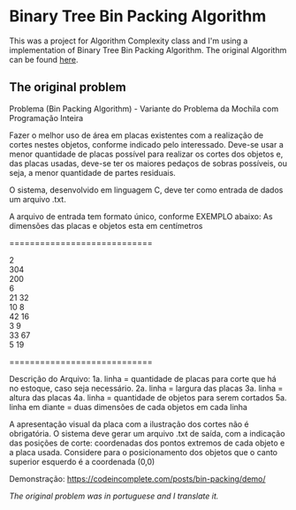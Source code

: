 # Binary Tree Bin Packing Algorithm
This was a project for Algorithm Complexity class and I'm using a implementation of Binary Tree Bin Packing Algorithm. The original Algorithm can be found [here](https://codeincomplete.com/posts/bin-packing/).

## The original problem

Problema (Bin Packing Algorithm) - Variante do Problema da Mochila com Programação Inteira

Fazer o melhor uso de área em placas existentes com a realização de cortes nestes objetos, conforme indicado pelo interessado. Deve-se usar a menor quantidade de placas possível para realizar os cortes dos objetos e, das placas usadas, deve-se ter os maiores pedaços de sobras possíveis, ou seja, a menor quantidade de partes residuais.

 

O sistema, desenvolvido em linguagem C, deve ter como entrada de dados um arquivo .txt.

A arquivo de entrada tem formato único, conforme EXEMPLO abaixo:
As dimensões das placas e objetos esta em centímetros

============================

2  
304  
200  
6  
21 32  
10 8  
42 16  
3  9  
33  67  
5 19  

============================

Descrição do Arquivo:
1a. linha = quantidade de placas para corte que há no estoque, caso seja necessário.
2a. linha = largura das placas
3a. linha = altura das placas
4a. linha = quantidade de objetos para serem cortados
5a. linha em diante = duas dimensões de cada objetos em cada linha


A apresentação visual da placa com a ilustração dos cortes não é obrigatória.
O sistema deve gerar um arquivo .txt de saída, com a indicação das posições de corte: coordenadas dos pontos extremos de cada objeto e a placa usada.
Considere para o posicionamento dos objetos que o canto superior esquerdo é a coordenada (0,0)

Demonstração: https://codeincomplete.com/posts/bin-packing/demo/

*The original problem was in portuguese and I translate it.*




